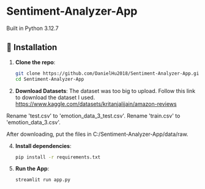 ﻿# Sentiment-Analyzer-App
Built in Python 3.12.7

## 🔧 Installation

1. **Clone the repo**:
   ```bash
   git clone https://github.com/DanielHu2018/Sentiment-Analyzer-App.git
   cd Sentiment-Analyzer-App
   
2. **Download Datasets**:
  The dataset was too big to upload. Follow this link to download the dataset I used.
  https://www.kaggle.com/datasets/kritanjalijain/amazon-reviews

  Rename 'test.csv' to 'emotion_data_3_test.csv'.
  Rename 'train.csv' to 'emotion_data_3.csv'.

  After downloading, put the files in C:/Sentiment-Analyzer-App/data/raw.
  
4. **Install dependencies**:
   ```bash
   pip install -r requirements.txt

5. **Run the App**:
   ```bash
   streamlit run app.py
